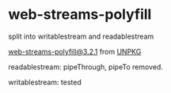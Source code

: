 # web-streams-polyfill
split into writablestream and readablestream

web-streams-polyfill@3.2.1 from [UNPKG](https://app.unpkg.com/web-streams-polyfill@3.2.1)

readablestream: pipeThrough, pipeTo removed.

writablestream: tested
